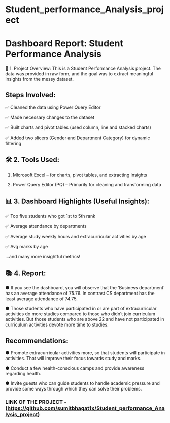 # Student_performance_Analysis_project

# Dashboard Report: Student Performance Analysis

🚀 1. Project Overview:
This is a Student Performance Analysis project. The data was provided in raw form, and the goal was to extract meaningful insights from the messy dataset.

## Steps Involved:

✅ Cleaned the data using Power Query Editor

✅ Made necessary changes to the dataset

✅ Built charts and pivot tables (used column, line and stacked charts)

✅ Added two slicers (Gender and Department Category) for dynamic filtering

## 🛠 2. Tools Used:
1. Microsoft Excel – for charts, pivot tables, and extracting insights

2. Power Query Editor (PQ) – Primarily for cleaning and transforming data

## 📊 3. Dashboard Highlights (Useful Insights):
✅ Top five students who got 1st to 5th rank

✅ Average attendance by departments

✅ Average study weekly hours and extracurricular activities by age

✅ Avg marks by age

...and many more insightful metrics!

## 📚 4. Report:
● If you see the dashboard, you will observe that the  ‘Business department’ has an average attendance of 75.76. 
In contrast CS department has the least average attendance of 74.75.

● Those students who have participated in or are part of extracurricular activities do more studies compared to those who didn’t join curriculum activities. But those students who are above 22 and have not participated in curriculum activities devote more time to studies.

## Recommendations:
● Promote extracurricular activities more, so that students will participate in activities. That will improve their focus towards study and marks.

● Conduct a few health-conscious camps and provide awareness regarding health.

● Invite guests who can guide students to handle academic pressure and provide some ways through which they can solve their problems.

### LINK OF THE PROJECT - (https://github.com/sumitbhagat1x/Student_performance_Analysis_project)
